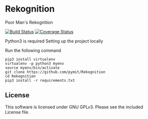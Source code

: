 # Rekognition
Poor Man's Rekognition

[![Build Status](https://travis-ci.org/pymit/Rekognition.svg?branch=master)](https://travis-ci.org/pymit/Rekognition)
[![Coverage Status](https://coveralls.io/repos/github/pymit/Rekognition/badge.svg)](https://coveralls.io/github/pymit/Rekognition)

Python3 is required
Setting up the project locally

Run the following command
```
pip3 install virtualenv
virtualenv -p python3 myenv  
source myenv/bin/activate
git clone https://github.com/pymit/Rekognition
cd Rekognition
pip3 install -r requirements.txt
```
## License
This software is licensed under GNU GPLv3. Please see the included License file.
